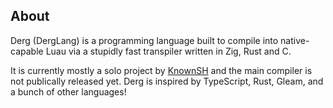 ## About

Derg (DergLang) is a programming language built to compile into native-capable Luau via a stupidly fast transpiler written in Zig, Rust and C.

It is currently mostly a solo project by [KnownSH](https://github.com/KnownSH) and the main compiler is not publically released yet.
Derg is inspired by TypeScript, Rust, Gleam, and a bunch of other languages!
